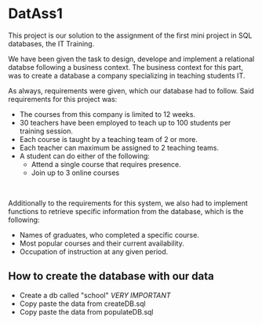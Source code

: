 # DatAss1

This project is our solution to the assignment of the first mini project in SQL databases, the IT Training.

We have been given the task to design, develope and implement a relational databse following a business context. The business context for this part, was to create a database a company specializing in teaching students IT.

As always, requirements were given, which our database had to follow.
Said requirements for this project was:
- The courses from this company is limited to 12 weeks.
- 30 teachers have been employed to teach up to 100 students per training session.
- Each course is taught by a teaching team of 2 or more.
- Each teacher can maximum be assigned to 2 teaching teams.
- A student can do either of the following:
  - Attend a single course that requires presence.
  - Join up to 3 online courses

<br>

Additionally to the requirements for this system, we also had to implement functions to retrieve specific information from the database, which is the following:
- Names of graduates, who completed a specific course.
- Most popular courses and their current availability.
- Occupation of instruction at any given period.


## How to create the database with our data
- Create a db called "school"   *VERY IMPORTANT*
- Copy paste the data from createDB.sql
- Copy paste the data from populateDB.sql

